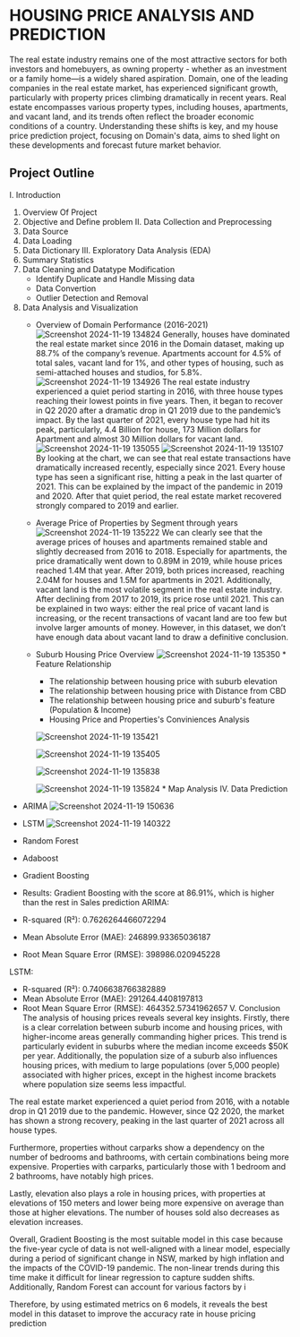# HOUSING PRICE ANALYSIS AND PREDICTION
The real estate industry remains one of the most attractive sectors for both investors and homebuyers, as owning property - whether as an investment or a family home—is a widely shared aspiration. Domain, one of the leading companies in the real estate market, has experienced significant growth, particularly with property prices climbing dramatically in recent years. Real estate encompasses various property types, including houses, apartments, and vacant land, and its trends often reflect the broader economic conditions of a country. Understanding these shifts is key, and my house price prediction project, focusing on Domain's data, aims to shed light on these developments and forecast future market behavior.

## Project Outline
I. Introduction
  1. Overview Of Project
  2. Objective and Define problem
II. Data Collection and Preprocessing
  1. Data Source
  2. Data Loading
  3. Data Dictionary
III. Exploratory Data Analysis (EDA)
  1. Summary Statistics
  2. Data Cleaning and Datatype Modification
     * Identify Duplicate and Handle Missing data
     * Data Convertion
     * Outlier Detection and Removal
  3. Data Analysis and Visualization
     * Overview of Domain Performance (2016-2021)
      ![Screenshot 2024-11-19 134824](https://github.com/user-attachments/assets/72911f0a-7efc-4feb-973d-9544651a4108)
      Generally, houses have dominated the real estate market since 2016 in the Domain     dataset, making up 88.7% of the company’s revenue. Apartments account for 4.5% of total sales, vacant land for 1%, and other types of housing, such as semi-attached houses and studios, for 5.8%.
      ![Screenshot 2024-11-19 134926](https://github.com/user-attachments/assets/47f8ce8a-c553-4b0a-86ee-8d030a800f15)
      The real estate industry experienced a quiet period starting in 2016, with three house types reaching their lowest points in five years. Then, it began to recover in Q2 2020 after a dramatic drop in Q1 2019 due to the pandemic’s impact. By the last quarter of 2021, every house type had hit its peak, particularly, 4.4 Billion for house, 173 Million dollars for Apartment and almost 30 Million dollars for vacant land.
      ![Screenshot 2024-11-19 135055](https://github.com/user-attachments/assets/c393e19c-7c7f-4f82-ab2d-42566e8aad97)
      ![Screenshot 2024-11-19 135107](https://github.com/user-attachments/assets/492e054a-734f-4578-951f-0ed58151eb0d)
      By looking at the chart, we can see that real estate transactions have dramatically increased recently, especially since 2021. Every house type has seen a significant rise, hitting a peak in the last quarter of 2021. This can be explained by the impact of the pandemic in 2019 and 2020. After that quiet period, the real estate market recovered strongly compared to 2019 and earlier.

     * Average Price of Properties by Segment through years
      ![Screenshot 2024-11-19 135222](https://github.com/user-attachments/assets/f612288e-cd04-40d0-a2ce-365d5ef41677)
     We can clearly see that the average prices of houses and apartments remained stable and slightly decreased from 2016 to 2018. Especially for apartments, the price dramatically went down to 0.89M in 2019, while house prices reached 1.4M that year. After 2019, both prices increased, reaching 2.04M for houses and 1.5M for apartments in 2021.
Additionally, vacant land is the most volatile segment in the real estate industry. After declining from 2017 to 2019, its price rose until 2021. This can be explained in two ways: either the real price of vacant land is increasing, or the recent transactions of vacant land are too few but involve larger amounts of money. However, in this dataset, we don’t have enough data about vacant land to draw a definitive conclusion.

     * Suburb Housing Price Overview
      ![Screenshot 2024-11-19 135350](https://github.com/user-attachments/assets/8f70993a-dd67-48c1-b3e9-1cfe48f129e7)
    *  Feature Relationship
       * The relationship between housing price with suburb elevation
       * The relationship between housing price with Distance from CBD
       * The relationship between housing price and suburb's feature (Population & Income)
       * Housing Price and Properties's Conviniences Analysis
         
       ![Screenshot 2024-11-19 135421](https://github.com/user-attachments/assets/44f8e566-dbff-4600-8683-7615e3f15fd8)

       ![Screenshot 2024-11-19 135405](https://github.com/user-attachments/assets/994cdc02-3403-45d6-a2cc-a55ed798271c)

       ![Screenshot 2024-11-19 135838](https://github.com/user-attachments/assets/2edd6fdd-71af-479a-85e1-43074f88a96c)

       ![Screenshot 2024-11-19 135824](https://github.com/user-attachments/assets/a7dafd22-ac06-4140-a337-d8ad4c757e1c)
    *  Map Analysis
IV. Data Prediction
* ARIMA
      ![Screenshot 2024-11-19 150636](https://github.com/user-attachments/assets/12e1369f-ba4a-4de9-b3fe-fb6d39c2bcac)

* LSTM
      ![Screenshot 2024-11-19 140322](https://github.com/user-attachments/assets/367a7bb7-4fe8-4573-87d7-c431f3a940bc)
* Random Forest
* Adaboost
* Gradient Boosting
* Results:
Gradient Boosting with the score at 86.91%, which is higher than the rest in Sales prediction
ARIMA:
* R-squared (R²): 0.7626264466072294
* Mean Absolute Error (MAE): 246899.93365036187
* Root Mean Square Error (RMSE): 398986.020945228

LSTM:
* R-squared (R²): 0.7406638766382889
* Mean Absolute Error (MAE): 291264.4408197813
* Root Mean Square Error (RMSE): 464352.57341962657
V. Conclusion
The analysis of housing prices reveals several key insights. Firstly, there is a clear correlation between suburb income and housing prices, with higher-income areas generally commanding higher prices. This trend is particularly evident in suburbs where the median income exceeds $50K per year. Additionally, the population size of a suburb also influences housing prices, with medium to large populations (over 5,000 people) associated with higher prices, except in the highest income brackets where population size seems less impactful.

The real estate market experienced a quiet period from 2016, with a notable drop in Q1 2019 due to the pandemic. However, since Q2 2020, the market has shown a strong recovery, peaking in the last quarter of 2021 across all house types.

Furthermore, properties without carparks show a dependency on the number of bedrooms and bathrooms, with certain combinations being more expensive. Properties with carparks, particularly those with 1 bedroom and 2 bathrooms, have notably high prices.

Lastly, elevation also plays a role in housing prices, with properties at elevations of 150 meters and lower being more expensive on average than those at higher elevations. The number of houses sold also decreases as elevation increases.

Overall, Gradient Boosting is the most suitable model in this case because the five-year cycle of data is not well-aligned with a linear model, especially during a period of significant change in NSW, marked by high inflation and the impacts of the COVID-19 pandemic. The non-linear trends during this time make it difficult for linear regression to capture sudden shifts. Additionally, Random Forest can account for various factors by i

Therefore, by using estimated metrics on 6 models, it reveals the best model in this dataset to improve the accuracy rate in house pricing prediction
